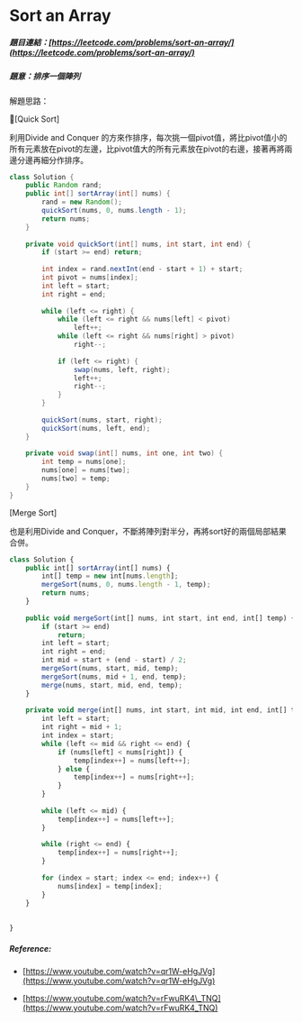 # Sort an Array

##### 題目連結：[https://leetcode.com/problems/sort-an-array/](https://leetcode.com/problems/sort-an-array/)

##### 題意：排序一個陣列

解題思路：

\[Quick Sort\] 

利用Divide and Conquer 的方來作排序，每次挑一個pivot值，將比pivot值小的所有元素放在pivot的左邊，比pivot值大的所有元素放在pivot的右邊，接著再將兩邊分邊再細分作排序。

```java
class Solution {
    public Random rand;
    public int[] sortArray(int[] nums) {
        rand = new Random();
        quickSort(nums, 0, nums.length - 1);
        return nums;
    }
    
    private void quickSort(int[] nums, int start, int end) {
        if (start >= end) return;
        
        int index = rand.nextInt(end - start + 1) + start;
        int pivot = nums[index];
        int left = start;
        int right = end;
        
        while (left <= right) {
            while (left <= right && nums[left] < pivot)
                left++;
            while (left <= right && nums[right] > pivot) 
                right--;
            
            if (left <= right) {
                swap(nums, left, right);
                left++;
                right--;
            }
        }
        
        quickSort(nums, start, right);
        quickSort(nums, left, end);
    }
    
    private void swap(int[] nums, int one, int two) {
        int temp = nums[one];
        nums[one] = nums[two];
        nums[two] = temp;
    }
}
```

\[Merge Sort\] 

也是利用Divide and Conquer，不斷將陣列對半分，再將sort好的兩個局部結果合併。

```js
class Solution {
    public int[] sortArray(int[] nums) {
        int[] temp = new int[nums.length];
        mergeSort(nums, 0, nums.length - 1, temp);
        return nums;
    }
    
    public void mergeSort(int[] nums, int start, int end, int[] temp) {
        if (start >= end) 
            return;
        int left = start;
        int right = end;
        int mid = start + (end - start) / 2;
        mergeSort(nums, start, mid, temp);
        mergeSort(nums, mid + 1, end, temp);
        merge(nums, start, mid, end, temp);
    }
    
    private void merge(int[] nums, int start, int mid, int end, int[] temp) {
        int left = start;
        int right = mid + 1;
        int index = start;
        while (left <= mid && right <= end) {
            if (nums[left] < nums[right]) {
                temp[index++] = nums[left++];
            } else {
                temp[index++] = nums[right++];
            }
        }
        
        while (left <= mid) {
            temp[index++] = nums[left++];
        }
        
        while (right <= end) {
            temp[index++] = nums[right++];
        }
        
        for (index = start; index <= end; index++) {
            nums[index] = temp[index];
        }
    }
    
    
}
```

##### Reference:

* [https://www.youtube.com/watch?v=qr1W-eHgJVg](https://www.youtube.com/watch?v=qr1W-eHgJVg)

* [https://www.youtube.com/watch?v=rFwuRK4\_TNQ](https://www.youtube.com/watch?v=rFwuRK4_TNQ)



